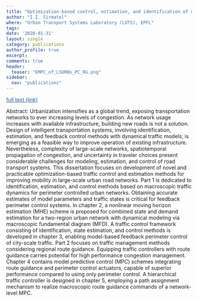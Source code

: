 ```yaml
---
title: "Optimization-based control, estimation, and identification of urban road transport systems"
author: "I.I. Sirmatel"
where: "Urban Transport Systems Laboratory (LUTS), EPFL"
tags: 
date: '2020-01-31'
layout: single
category: publications
author_profile: true
excerpt:
comments: true
header:
  teaser: "EMPC_of_LSURNs_PC_RG.png"
sidebar:
  nav: "publications"
---
```

<a href="https://infoscience.epfl.ch/record/274099/files/EPFL_TH7230.pdf" style="color: #2d5a8c; text-decoration:underline">full text (link)</a>

Abstract: Urbanization intensifies as a global trend, exposing transportation networks to ever increasing levels of congestion. As network usage increases with available infrastructure, building new roads is not a solution. Design of intelligent transportation systems, involving identification, estimation, and feedback control methods with dynamical traffic models, is emerging as a feasible way to improve operation of existing infrastructure. Nevertheless, complexity of large-scale networks, spatiotemporal propagation of congestion, and uncertainty in traveler choices present considerable challenges for modeling, estimation, and control of road transport systems. This dissertation focuses on development of novel and practicable optimization-based traffic control and estimation methods for improving mobility in large-scale urban road networks. Part 1 is dedicated to identification, estimation, and control methods based on macroscopic traffic dynamics for perimeter controlled urban networks. Obtaining accurate estimates of model parameters and traffic states is critical for feedback perimeter control systems. In chapter 2, a nonlinear moving horizon estimation (MHE) scheme is proposed for combined state and demand estimation for a two-region urban network with dynamical modeling via macroscopic fundamental diagram (MFD). A traffic control framework consisting of identification, state estimation, and control methods is developed in chapter 3, enabling model-based feedback perimeter control of city-scale traffic. Part 2 focuses on traffic management methods considering regional route guidance. Equipping traffic controllers with route guidance carries potential for high performance congestion management. Chapter 4 contains model predictive control (MPC) schemes integrating route guidance and perimeter control actuators, capable of superior performance compared to using only perimeter control. A hierarchical traffic controller is designed in chapter 5, employing a path assignment mechanism to realize macroscopic route guidance commands of a network-level MPC.
